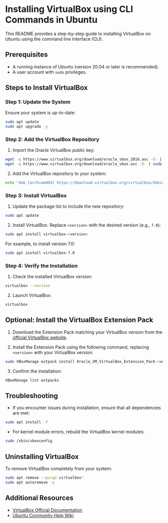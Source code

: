 # Installing VirtualBox using CLI Commands in Ubuntu

This README provides a step-by-step guide to installing VirtualBox on Ubuntu using the command line interface (CLI).

## Prerequisites

- A running instance of Ubuntu (version 20.04 or later is recommended).
- A user account with `sudo` privileges.

## Steps to Install VirtualBox

### Step 1: Update the System
Ensure your system is up-to-date:

```bash
sudo apt update
sudo apt upgrade -y
```

### Step 2: Add the VirtualBox Repository

1. Import the Oracle VirtualBox public key:

```bash
wget -q https://www.virtualbox.org/download/oracle_vbox_2016.asc -O- | sudo apt-key add -
wget -q https://www.virtualbox.org/download/oracle_vbox.asc -O- | sudo apt-key add -
```

2. Add the VirtualBox repository to your system:

```bash
echo "deb [arch=amd64] https://download.virtualbox.org/virtualbox/debian $(lsb_release -cs) contrib" | sudo tee /etc/apt/sources.list.d/virtualbox.list
```

### Step 3: Install VirtualBox

1. Update the package list to include the new repository:

```bash
sudo apt update
```

2. Install VirtualBox. Replace `<version>` with the desired version (e.g., `7.0`):

```bash
sudo apt install virtualbox-<version>
```

For example, to install version 7.0:

```bash
sudo apt install virtualbox-7.0
```

### Step 4: Verify the Installation

1. Check the installed VirtualBox version:

```bash
virtualbox --version
```

2. Launch VirtualBox:

```bash
virtualbox
```

## Optional: Install the VirtualBox Extension Pack

1. Download the Extension Pack matching your VirtualBox version from the [official VirtualBox website](https://www.virtualbox.org/wiki/Downloads).

2. Install the Extension Pack using the following command, replacing `<version>` with your VirtualBox version:

```bash
sudo VBoxManage extpack install Oracle_VM_VirtualBox_Extension_Pack-<version>.vbox-extpack
```

3. Confirm the installation:

```bash
VBoxManage list extpacks
```

## Troubleshooting

- If you encounter issues during installation, ensure that all dependencies are met:

```bash
sudo apt install -f
```

- For kernel module errors, rebuild the VirtualBox kernel modules:

```bash
sudo /sbin/vboxconfig
```

## Uninstalling VirtualBox

To remove VirtualBox completely from your system:

```bash
sudo apt remove --purge virtualbox*
sudo apt autoremove -y
```

## Additional Resources

- [VirtualBox Official Documentation](https://www.virtualbox.org/wiki/Documentation)
- [Ubuntu Community Help Wiki](https://help.ubuntu.com/community/VirtualBox)

